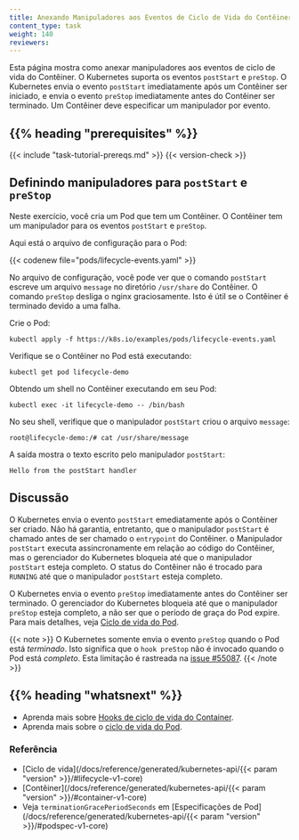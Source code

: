 ```yaml
---
title: Anexando Manipuladores aos Eventos de Ciclo de Vida do Contêiner
content_type: task
weight: 140
reviewers:
---
```


<!-- overview -->

Esta página mostra como anexar manipuladores aos eventos de ciclo de vida do Contêiner. 
O Kubernetes suporta os eventos `postStart` e `preStop`. O Kubernetes envia o evento 
`postStart` imediatamente após um Contêiner ser iniciado, 
e envia o evento `preStop` imediatamente antes do Contêiner ser terminado. 
Um Contêiner deve especificar um manipulador por evento.




## {{% heading "prerequisites" %}}


{{< include "task-tutorial-prereqs.md" >}} {{< version-check >}}


<!-- steps -->

## Definindo manipuladores para `postStart` e `preStop`

Neste exercício, você cria um Pod que tem um Contêiner. 
O Contêiner tem um manipulador para os eventos `postStart` e `preStop`.

Aqui está o arquivo de configuração para o Pod:

{{< codenew file="pods/lifecycle-events.yaml" >}}

No arquivo de configuração, você pode ver que o comando `postStart` escreve um arquivo 
`message` no diretório `/usr/share` do Contêiner. 
O comando `preStop` desliga o nginx graciosamente. 
Isto é útil se o Contêiner é terminado devido a uma falha. 

Crie o Pod:

    kubectl apply -f https://k8s.io/examples/pods/lifecycle-events.yaml

Verifique se o Contêiner no Pod está executando:

    kubectl get pod lifecycle-demo

Obtendo um shell no Contêiner executando em seu Pod:

    kubectl exec -it lifecycle-demo -- /bin/bash

No seu shell, verifique que o manipulador `postStart` criou o arquivo `message`:

    root@lifecycle-demo:/# cat /usr/share/message

A saída mostra o texto escrito pelo manipulador `postStart`: 

    Hello from the postStart handler

<!-- discussion -->

## Discussão

O Kubernetes envia o evento `postStart` emediatamente após o Contêiner ser criado. 
Não há garantia, entretanto, que o manipulador `postStart` é chamado antes 
de ser chamado o `entrypoint` do Contêiner. o Manipulador `postStart` executa 
assincronamente em relação ao código do Contêiner, mas o gerenciador do Kubernetes 
bloqueia até que o manipulador `postStart` esteja completo. O status do Contêiner 
não é trocado para `RUNNING` até que o manipulador `postStart` esteja completo.

O Kubernetes envia o evento `preStop` imediatamente antes do Contêiner ser terminado. 
O gerenciador do Kubernetes bloqueia até que o manipulador `preStop` esteja completo, 
a não ser que o período de graça do Pod expire. Para mais detalhes, 
veja [Ciclo de vida do Pod](/docs/concepts/workloads/pods/pod-lifecycle/).

{{< note >}}
O Kubernetes somente envia o evento `preStop` quando o Pod está *terminado*.
Isto significa que o `hook preStop` não é invocado quando o Pod está *completo*. 
Esta limitação é rastreada na [issue #55087](https://github.com/kubernetes/kubernetes/issues/55807).
{{< /note >}}




## {{% heading "whatsnext" %}}


* Aprenda mais sobre [Hooks de ciclo de vida do Container](/docs/concepts/containers/container-lifecycle-hooks/).
* Aprenda mais sobre o [ciclo de vida do Pod](/docs/concepts/workloads/pods/pod-lifecycle/).


### Referência

* [Ciclo de vida](/docs/reference/generated/kubernetes-api/{{< param "version" >}}/#lifecycle-v1-core)
* [Contêiner](/docs/reference/generated/kubernetes-api/{{< param "version" >}}/#container-v1-core)
* Veja `terminationGracePeriodSeconds` em [Especificações de Pod](/docs/reference/generated/kubernetes-api/{{< param "version" >}}/#podspec-v1-core)




